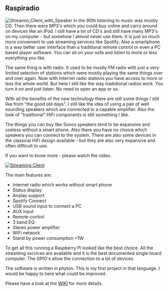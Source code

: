 ## Raspiradio
![Streamin_Client_with_Speaker](https://github.com/thk4711/raspiradio/blob/master/Images/Client_with_speaker.jpg)
In the 90th listening to music was mostly CD. Then there were MP3's which you could buy online and carry around on devices like an iPod. I still have a lot of CD's and still have many MP3's on my computer - but somehow I almost never use them. It is just so much more convenient to use streaming services like Spotify. Also a smartphone is a way better user interface than a traditional remote control or even a PC based player software. You can sit on your sofa and listen to more or less everything you like.

The same thing is with radio. It used to be mostly FM radio with just a very limited selection of stations which were mostly playing the same things over and over again. Now with Internet radio stations you have access to more or less the whole world. But here I still like the way tradidional radios work. You turn it on and just listen. No need to open an app or so.

With all the benefits of the new technology there are still some things I still like from "the good old days". I still like the idea of using a pair of well sounding speakers which are connected to a capable amplifier. Also the look of "traditional" HiFi components is still something I like. 

The things you can buy like Sonos speakers tend to be expansive and useless without a smart phone. Also there you have no choice which speakers you can connect to the system. There are also some devices in the classical HiFi design available - but they are also very expansive and often difficult to use.

If you want to know more - please watch the video.

[![Streaming Client](http://img.youtube.com/vi/7hVFVi_NzME/0.jpg)](http://www.youtube.com/watch?v=7hVFVi_NzME)

The main features are:
- Internet radio which works without smart phone
- Status display
- Airplay support
- Spotify Connect
- USB sound input to connect a PC
- AUX input
- Remote control 
- 3 band EQ
- Stereo power amplifier
- WiFi network
- Stand by power consumption <1W

To get all this running a Raspberry Pi looked like the best choice. All the streaming services are available and it is the best documented single board computer. The GPIO's allow the connection to a lot of devices.

The software is written in phyton. This is my first project in that language. I would be happy to here what could be improved.

Please have a look at the [WIKI](https://github.com/thk4711/raspiradio/wiki) for more details.
